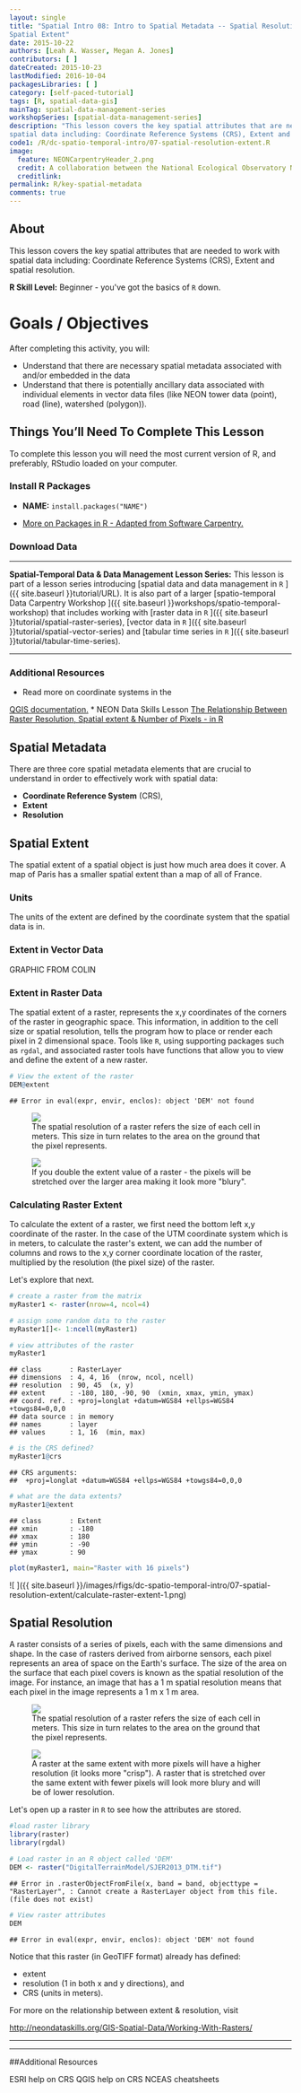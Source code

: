 ```yaml
---
layout: single
title: "Spatial Intro 08: Intro to Spatial Metadata -- Spatial Resolution and
Spatial Extent"
date: 2015-10-22
authors: [Leah A. Wasser, Megan A. Jones]
contributors: [ ]
dateCreated: 2015-10-23
lastModified: 2016-10-04
packagesLibraries: [ ]
category: [self-paced-tutorial]
tags: [R, spatial-data-gis]
mainTag: spatial-data-management-series
workshopSeries: [spatial-data-management-series]
description: "This lesson covers the key spatial attributes that are needed to work with
spatial data including: Coordinate Reference Systems (CRS), Extent and spatial resolution."
code1: /R/dc-spatio-temporal-intro/07-spatial-resolution-extent.R
image:
  feature: NEONCarpentryHeader_2.png
  credit: A collaboration between the National Ecological Observatory Network (NEON) and Data Carpentry
  creditlink:
permalink: R/key-spatial-metadata
comments: true
---
```



## About

This lesson covers the key spatial attributes that are needed to work with
spatial data including: Coordinate Reference Systems (CRS), Extent and spatial resolution.

**R Skill Level:** Beginner - you've got the basics of `R` down.

<div id="objectives" markdown="1">

# Goals / Objectives

After completing this activity, you will:

* Understand that there are necessary spatial metadata associated with and/or
embedded in the data
* Understand that there is potentially ancillary data associated with individual
elements in vector data files (like NEON tower data (point), road (line), watershed (polygon)).


## Things You’ll Need To Complete This Lesson
To complete this lesson you will need the most current version of R, and
preferably, RStudio loaded on your computer.

### Install R Packages

* **NAME:** `install.packages("NAME")`

* [More on Packages in R - Adapted from Software Carpentry.]({{site.baseurl}}R/Packages-In-R/)

### Download Data


****

**Spatial-Temporal Data & Data Management Lesson Series:** This lesson is part
of a lesson series introducing
[spatial data and data management in `R` ]({{ site.baseurl }}tutorial/URL).
It is also part of a larger
[spatio-temporal Data Carpentry Workshop ]({{ site.baseurl }}workshops/spatio-temporal-workshop)
that includes working with
[raster data in `R` ]({{ site.baseurl }}tutorial/spatial-raster-series),
[vector data in `R` ]({{ site.baseurl }}tutorial/spatial-vector-series)
and
[tabular time series in `R` ]({{ site.baseurl }}tutorial/tabular-time-series).

****

### Additional Resources
* Read more on coordinate systems in the
<a href="http://docs.qgis.org/2.0/en/docs/gentle_gis_introduction/coordinate_reference_systems.html" target="_blank">
QGIS documentation.</a>
* NEON Data Skills Lesson <a href="{{ site.baseurl }}/GIS-Spatial-Data/Working-With-Rasters/" target="_blank">The Relationship Between Raster Resolution, Spatial extent & Number of Pixels - in R</a>

</div>

## Spatial Metadata
There are three core spatial metadata elements that are crucial to understand
in order to effectively work with spatial data:

* **Coordinate Reference System** (CRS),
* **Extent**
* **Resolution**



## Spatial Extent
The spatial extent of a spatial object is just how much area does it cover. A
map of Paris has a smaller spatial extent than a map of all of France.

### Units
The units of the extent are defined by the coordinate system that the spatial
data is in.

### Extent in Vector Data
GRAPHIC FROM COLIN

### Extent in Raster Data
The spatial extent of a raster, represents the x,y coordinates of the corners
of the raster in geographic space. This information, in addition to the cell
size or spatial resolution, tells the program how to place or render each pixel
in 2 dimensional space.  Tools like `R`, using supporting packages such as
`rgdal`, and associated raster tools have functions that allow you to view and
define the extent of a new raster.


```r
# View the extent of the raster
DEM@extent
```

```
## Error in eval(expr, envir, enclos): object 'DEM' not found
```

<figure>
    <a href="{{ site.baseurl }}/images/hyperspectral/pixelDetail.png">
    <img src="{{ site.baseurl }}/images/hyperspectral/pixelDetail.png"></a>
    <figcaption>The spatial resolution of a raster refers the size of each cell
    in meters. This size in turn relates to the area on the ground that the pixel
    represents.</figcaption>
</figure>


<figure>
    <img src="{{ site.baseurl }}/images/spatialData/raster2.png">
    <figcaption>If you double the extent value of a raster - the pixels will be
    stretched over the larger area making it look more "blury".
    </figcaption>
</figure>

### Calculating Raster Extent
To calculate the extent of a raster, we first need the bottom left x,y
coordinate of the raster. In
the case of the UTM coordinate system which is in meters, to calculate
the raster's extent, we can add the number of columns and rows to the x,y corner
coordinate location of the raster, multiplied by the resolution (the pixel size)
of the raster.

Let's explore that next.


```r
# create a raster from the matrix
myRaster1 <- raster(nrow=4, ncol=4)

# assign some random data to the raster
myRaster1[]<- 1:ncell(myRaster1)

# view attributes of the raster
myRaster1
```

```
## class       : RasterLayer 
## dimensions  : 4, 4, 16  (nrow, ncol, ncell)
## resolution  : 90, 45  (x, y)
## extent      : -180, 180, -90, 90  (xmin, xmax, ymin, ymax)
## coord. ref. : +proj=longlat +datum=WGS84 +ellps=WGS84 +towgs84=0,0,0 
## data source : in memory
## names       : layer 
## values      : 1, 16  (min, max)
```

```r
# is the CRS defined?
myRaster1@crs
```

```
## CRS arguments:
##  +proj=longlat +datum=WGS84 +ellps=WGS84 +towgs84=0,0,0
```

```r
# what are the data extents?
myRaster1@extent
```

```
## class       : Extent 
## xmin        : -180 
## xmax        : 180 
## ymin        : -90 
## ymax        : 90
```

```r
plot(myRaster1, main="Raster with 16 pixels")
```

![ ]({{ site.baseurl }}/images/rfigs/dc-spatio-temporal-intro/07-spatial-resolution-extent/calculate-raster-extent-1.png)

## Spatial Resolution
A raster consists of a series of pixels, each with the same dimensions
and shape. In the case of rasters derived from airborne sensors, each pixel
represents an area of space on the Earth's surface. The size of the area on the
surface that each pixel covers is known as the spatial resolution of the image.
For instance, an image that has a 1 m spatial resolution means that each pixel in
the image represents a 1 m x 1 m area.

<figure>
    <a href="{{ site.baseurl }}/images/hyperspectral/pixelDetail.png">
    <img src="{{ site.baseurl }}/images/hyperspectral/pixelDetail.png"></a>
    <figcaption>The spatial resolution of a raster refers the size of each cell
    in meters. This size in turn relates to the area on the ground that the pixel
    represents.</figcaption>
</figure>

<figure>
    <img src="{{ site.baseurl }}/images/spatialData/raster1.png">
    <figcaption>A raster at the same extent with more pixels will have a higher
    resolution (it looks more "crisp"). A raster that is stretched over the same
    extent with fewer pixels will look more blury and will be of lower resolution.
    </figcaption>
</figure>

Let's open up a raster in `R` to see how the attributes are stored.


```r
#load raster library
library(raster)
library(rgdal)

# Load raster in an R object called 'DEM'
DEM <- raster("DigitalTerrainModel/SJER2013_DTM.tif")
```

```
## Error in .rasterObjectFromFile(x, band = band, objecttype = "RasterLayer", : Cannot create a RasterLayer object from this file. (file does not exist)
```

```r
# View raster attributes
DEM
```

```
## Error in eval(expr, envir, enclos): object 'DEM' not found
```

Notice that this raster (in GeoTIFF format) already has defined:

* extent
* resolution (1 in both x and y directions), and
* CRS (units in meters).


For more on the relationship between extent & resolution, visit

http://neondataskills.org/GIS-Spatial-Data/Working-With-Rasters/

***
***

##Additional Resources

ESRI help on CRS
QGIS help on CRS
NCEAS cheatsheets

